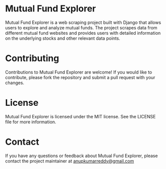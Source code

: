 # Mutual Fund Explorer
Mutual Fund Explorer is a web scraping project built with Django that allows users to explore and analyze mutual funds. The project scrapes data from different mutual fund websites and provides users with detailed information on the underlying stocks and other relevant data points.

# Contributing
Contributions to Mutual Fund Explorer are welcome! If you would like to contribute, please fork the repository and submit a pull request with your changes.

# License
Mutual Fund Explorer is licensed under the MIT license. See the LICENSE file for more information.

# Contact
If you have any questions or feedback about Mutual Fund Explorer, please contact the project maintainer at anupkumarreddy@gmail.com
